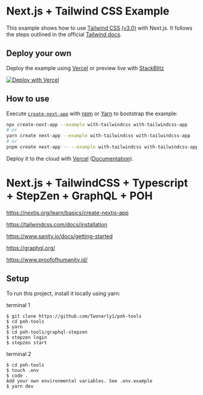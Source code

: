 # Next.js + Tailwind CSS Example

This example shows how to use [Tailwind CSS](https://tailwindcss.com/) [(v3.0)](https://tailwindcss.com/blog/tailwindcss-v3) with Next.js. It follows the steps outlined in the official [Tailwind docs](https://tailwindcss.com/docs/guides/nextjs).

## Deploy your own

Deploy the example using [Vercel](https://vercel.com?utm_source=github&utm_medium=readme&utm_campaign=next-example) or preview live with [StackBlitz](https://stackblitz.com/github/vercel/next.js/tree/canary/examples/with-tailwindcss)

[![Deploy with Vercel](https://vercel.com/button)](https://vercel.com/new/git/external?repository-url=https://github.com/vercel/next.js/tree/canary/examples/with-tailwindcss&project-name=with-tailwindcss&repository-name=with-tailwindcss)

## How to use

Execute [`create-next-app`](https://github.com/vercel/next.js/tree/canary/packages/create-next-app) with [npm](https://docs.npmjs.com/cli/init) or [Yarn](https://yarnpkg.com/lang/en/docs/cli/create/) to bootstrap the example:

```bash
npx create-next-app --example with-tailwindcss with-tailwindcss-app
# or
yarn create next-app --example with-tailwindcss with-tailwindcss-app
# or
pnpm create next-app -- --example with-tailwindcss with-tailwindcss-app
```

Deploy it to the cloud with [Vercel](https://vercel.com/new?utm_source=github&utm_medium=readme&utm_campaign=next-example) ([Documentation](https://nextjs.org/docs/deployment)).

# Next.js + TailwindCSS + Typescript + StepZen + GraphQL + POH

https://nextjs.org/learn/basics/create-nextjs-app

https://tailwindcss.com/docs/installation

https://www.sanity.io/docs/getting-started

https://graphql.org/

https://www.proofofhumanity.id/

## Setup
To run this project, install it locally using yarn:

terminal 1

```
$ git clone https://github.com/Twonarly1/poh-tools
$ cd poh-tools
$ yarn
$ cd poh-tools/graphql-stepzen
$ stepzen login
$ stepzen start
```
terminal 2

```
$ cd poh-tools
$ touch .env
$ code .
Add your own environmental variables. See .env.example
$ yarn dev
```
